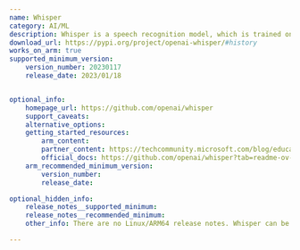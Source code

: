 ```yaml
---
name: Whisper
category: AI/ML
description: Whisper is a speech recognition model, which is trained on a large dataset of audio. Whisper can perform multilingual speech recognition/translation, and language identification.
download_url: https://pypi.org/project/openai-whisper/#history
works_on_arm: true
supported_minimum_version:
    version_number: 20230117
    release_date: 2023/01/18


optional_info:
    homepage_url: https://github.com/openai/whisper
    support_caveats:
    alternative_options:
    getting_started_resources:
        arm_content:
        partner_content: https://techcommunity.microsoft.com/blog/educatordeveloperblog/onnx-and-npu-acceleration-for-speech-on-arm/4278969
        official_docs: https://github.com/openai/whisper?tab=readme-ov-file#setup
    arm_recommended_minimum_version:
        version_number:
        release_date:

optional_hidden_info:
    release_notes__supported_minimum:
    release_notes__recommended_minimum:
    other_info: There are no Linux/ARM64 release notes. Whisper can be installed via pip from the first version on pypi.

---
```


